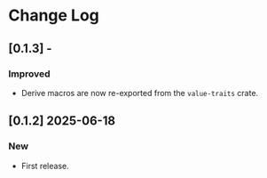 # Change Log

## [0.1.3] -

### Improved

* Derive macros are now re-exported from the `value-traits` crate.

## [0.1.2] 2025-06-18

### New

* First release.
